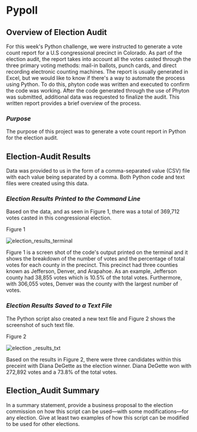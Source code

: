 # Pypoll  

## Overview of Election Audit 
For this week's Python challenge, we were instructed to generate a vote count report for a U.S congressional precinct in Colorado.  As part of the election audit, the report takes into account all the votes casted through the three primary voting methods: mail-in ballots, punch cards, and direct recording electronic counting machines.  The report is usually generated in Excel, but we would like to know if there's a way to automate the process using Python.  To do this, phyton code was written and executed to confirm the code was working.  After the code generated through the use of Phyton was submitted, additional data was requested to finalize the audit.  This written report provides a brief overview of the process.
 
### *Purpose* 

The purpose of this project was to generate a vote count report in Python for the election audit.

## Election-Audit Results 

Data was provided to us in the form of a comma-separated value (CSV) file with each value being separated by a comma.  Both Python code and text files were created using this data.     

### *Election Results Printed to the Command Line*

Based on the data, and as seen in Figure 1, there was a total of 369,712 votes casted in this congressional election.

Figure 1

![election_results_terminal ](https://user-images.githubusercontent.com/115508896/205478230-1ccc56fb-ee31-4dd2-ade1-d04df44ba4e4.png)

Figure 1 is a screen shot of the code's output printed on the terminal and it shows the breakdown of the number of votes and the percentage of total votes for each county in the precinct.  This precinct had three counties known as Jefferson, Denver, and Arapahoe.  As an example, Jefferson county had 38,855 votes which is 10.5% of the total votes.  Furthermore, with 306,055 votes, Denver was the county with the largest number of votes.   

### *Election Results Saved to a Text File*

The Python script also created a new text file and Figure 2 shows the screenshot of such text file.

Figure 2

![election _results_txt](https://user-images.githubusercontent.com/115508896/205478258-8f0191ea-92f6-476e-8454-d06efcf55476.png)

Based on the results in Figure 2, there were three candidates within this preceint with Diana DeGette as the election winner.  Diana DeGette won with 272,892 votes and a 73.8% of the total votes. 

## Election_Audit Summary
In a summary statement, provide a business proposal to the election commission on how this script can be used—with some modifications—for any election. Give at least two examples of how this script can be modified to be used for other elections.
